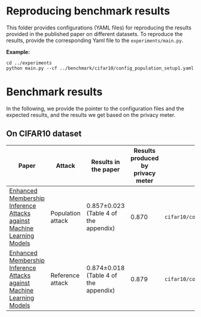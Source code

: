 # Reproducing benchmark results


This folder provides configurations (YAML files) for reproducing the results provided in the published paper on different datasets. To reproduce the results, provide the corresponding Yaml file to the `experiments/main.py`. 

**Example:**
```
cd ../experiments
python main.py --cf ../benchmark/cifar10/config_population_setup1.yaml
```
# Benchmark results
In the following, we provide the pointer to the configuration files and the expected results, and the results we get based on the privacy meter.
## On CIFAR10 dataset
| Paper                                                                                                                       | Attack            | Results in the paper | Results produced by privacy meter | Configuration File |
| --------------------------------------------------------------------------------------------------------------------------- | ----------------- | -------------------- | --------------------------------- | ------------------ |
| [Enhanced Membership Inference Attacks against Machine Learning Models](https://dl.acm.org/doi/abs/10.1145/3548606.3560675) | Population attack | 0.857±0.023 (Table 4 of the appendix) | 0.870 | `cifar10/config_population_setup1.yaml`| 
| [Enhanced Membership Inference Attacks against Machine Learning Models](https://dl.acm.org/doi/abs/10.1145/3548606.3560675) | Reference attack |0.874±0.018 (Table 4 of the appendix)  | 0.879| `cifar10/config_reference_setup1.yaml`| 

